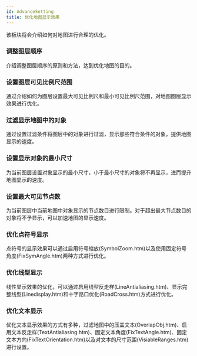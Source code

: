 ```yaml
---
id: AdvanceSetting
title: 优化地图显示效果
---
```

该板块将会介绍如何对地图进行合理的优化。



### 调整图层顺序

介绍调整图层顺序的原则和方法，达到优化地图的目的。



### 设置图层可见比例尺范围
通过介绍如何为图层设置最大可见比例尺和最小可见比例尺范围，对地图图层显示效果进行优化。



### 过滤显示地图中的对象
通过设置过滤条件将图层中的对象进行过滤，显示那些符合条件的对象，提供地图显示的速度。



### 设置显示对象的最小尺寸

为当前图层设置对象显示的最小尺寸，小于最小尺寸的对象将不再显示，进而提升地图显示的速度。



### 设置最大可见节点数

为当前图层中当前地图中对象显示的节点数目进行限制。对于超出最大节点数目的对象将不予显示，可以加速地图的显示速度。

### 优化点符号显示

点符号的显示效果可以通过启用符号缩放(SymbolZoom.htm)以及使用固定符号角度(FixSymAngle.htm)两种方式进行优化。

### 优化线型显示

线性显示效果的优化，可以通过启用线型反走样(LineAntialiasing.htm)、显示完整线型(Linedisplay.htm)和十字路口优化(RoadCross.htm)方式进行优化。

### 优化文本显示

优化文本显示效果的方式有多种，过滤地图中的压盖文本(OverlapObj.htm)、启用文本反走样(TextAntialiasing.htm)、固定文本角度(FixTextAngle.htm)、固定文本方向(FixTextOrientation.htm)以及对文本的尺寸范围(VisiableRanges.htm)进行设置。

